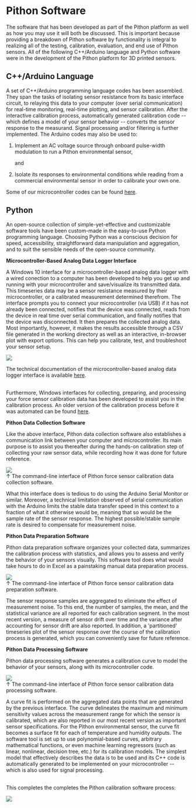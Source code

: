 # Pithon Software

The software that has been developed as part of the Pithon platform as well as how you may use it will both be discussed. This is important because providing a breakdown of Pithon software by functionality is integral to realizing all of the testing, calibration, evaluation, and end use of Pithon sensors. All of the following C++/Arduino language and Python software were in the development of the Pithon platform for 3D printed sensors.

## C++/Arduino Language

A set of C++/Arduino programming language codes has been assembled. They span the tasks of isolating sensor resistance from its basic interface circuit, to relaying this data to your computer (over serial communication) for real-time monitoring, real-time plotting, and sensor calibration. After the interactive calibration process, automatically generated calibration code -- which defines a model of your sensor behavior -- converts the sensor response to the measurand. Signal processing and/or filtering is further implemented. The Arduino codes may also be used to:

 1. Implement an AC voltage source through onboard pulse-width modulation to run a Pithon environmental sensor,
    
    and

 2. Isolate its responses to environmental conditions while reading from a commercial environmental sensor in order to calibrate your own one.

Some of our microcontroller codes can be found [here](https://3d-printed-sensors-manual-demo.readthedocs.io/en/latest/4-Terminal-Sensing-for-Real-Time-Data-Logging-Using-a-Microcontroller.html).

## Python

An open-source collection of simple-yet-effective and customizable software tools have been custom-made in the easy-to-use Python programming language. Choosing Python was a conscious decision for speed, accessibility, straightforward data manipulation and aggregation, and to suit the sensible needs of the open-source community.

**Microcontroller-Based Analog Data Logger Interface**

A Windows 10 interface for a microcontroller-based analog data logger with a wired conection to a computer has been developed to help you get up and running with your microcontroller and save/visualize its transmitted data. This timeseries data may be a sensor resistance measured by their microcontroller, or a calibrated measurement determined therefrom. The interface prompts you to connect your microcontroller (via USB) if it has not already been connected, notifies that the device was connected, reads from the device in real time over serial communication, and finally notifies that the device was disconnected. It then prepares the collected analog data. Most importantly, however, it makes the results accessible through a CSV file generated in the working directory as well as an interactive, in-browser plot with export options. This can help you calibrate, test, and troubleshoot your sensor setup.

![](https://raw.githubusercontent.com/keeganmjgreen/3D-Printed-Sensors-Manual-Demo/main/img/Microcontroller_Based_Analog_Data_Logger_Interface_Example.png)

The technical documentation of the microcontroller-based analog data logger interface is available [here](https://3d-printed-sensors-manual-demo.readthedocs.io/en/latest/Microcontroller-Based-Analog-Data-Logger-Interface.html). \
​

Furthermore, Windows interfaces for collecting, preparing, and processing your force sensor calibration data has been developed to assist you in the calibration process. An older version of the calibration process before it was automated can be found [here](https://3d-printed-sensors-manual-demo.readthedocs.io/en/latest/Calibrating-Your-Force-Sensor.html).

**Pithon Data Collection Software**

Like the above interface, Pithon data collection software also establishes a communication link between your computer and microcontroller. Its main purpose is to assist you thereafter during the hands-on calibration step of collecting your raw sensor data, while recording how it was done for future reference.

![](Force-Sensor-Calibration/Force_Sensor_Calibration_Data_Collection.png) \
$\uparrow$ The command-line interface of Pithon force sensor calibration data collection software.

What this interface does is tedious to do using the Arduino Serial Monitor or similar. Moreover, a technical limitation observed of serial communication with the Arduino limits the stable data transfer speed in this context to a fraction of what it otherwise would be, meaning that so would be the sample rate of the sensor response. The highest possible/stable sample rate is desired to compensate for measurement noise.

**Pithon Data Preparation Software**

Pithon data preparation software organizes your collected data, summarizes the calibration process with statistics, and allows you to assess and verify the behavior of your sensors visually. This software tool does what would take hours to do in Excel as a painstaking manual data preparation process.

![](Force-Sensor-Calibration/Force_Sensor_Calibration_Data_Preparation.png) \
$\uparrow$ The command-line interface of Pithon force sensor calibration data preparation software.

The sensor response samples are aggregated to eliminate the effect of measurement noise. To this end, the number of samples, the mean, and the statistical variance are all reported for each calibration segment. In the most recent version, a measure of sensor drift over time and the variance after accounting for sensor drift are also reported. In addition, a 'partitioned' timeseries plot of the sensor response over the course of the calibration process is generated, which you can conveniently save for future reference.

**Pithon Data Processing Software**

Pithon data processing software generates a calibration curve to model the behavior of your sensors, along with its microcontroller code.

![](Force-Sensor-Calibration/Force_Sensor_Calibration_Data_Processing.png) \
$\uparrow$ The command-line interface of Pithon force sensor calibration data processing software.

A curve fit is performed on the aggregated data points that are generated by the previous interface. The curve delineates the maximum and minimum sensitivity values across the measurement range for which the sensor is calibrated, which are also reported in our most recent version as important sensor specifications. For the Pithon environmental sensor, the curve fit becomes a surface fit for each of temperature and humidity outputs. The software tool is set up to use polynomial-based curves, arbitrary mathematical functions, or even machine learning regressors (such as linear, nonlinear, decision tree, etc.) for its calibration models. The simplest model that effectively describes the data is to be used and its C++ code is automatically generated to be implemented on your microcontroller -- which is also used for signal processing. \
​

This completes the completes the Pithon calibration software process:

![](Pithon-Calibration-Software-Process.svg)